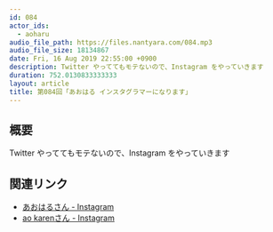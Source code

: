 ```yaml
---
id: 084
actor_ids:
  - aoharu
audio_file_path: https://files.nantyara.com/084.mp3
audio_file_size: 18134867
date: Fri, 16 Aug 2019 22:55:00 +0900
description: Twitter やっててもモテないので、Instagram をやっていきます
duration: 752.0130833333333
layout: article
title: 第084回「あおはる インスタグラマーになります」
---
```

## 概要

Twitter やっててもモテないので、Instagram をやっていきます

## 関連リンク

* [あおはるさん - Instagram](https://www.instagram.com/yokuwakannaiao/)
* [ao karenさん - Instagram](https://www.instagram.com/kamovsnegi/)
